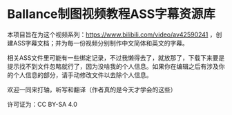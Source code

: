 # Ballance制图视频教程ASS字幕资源库

本项目旨在为这个视频系列：https://www.bilibili.com/video/av42590241 ，创建ASS字幕文档；并为每一份视频分别制作中文简体和英文的字幕。

相关ASS文件里可能有一些绑定记录，不过我懒得去了，就放那了，下载下来要是提示找不到文件忽略就行了，因为没啥我的个人信息。如果你在编辑之后有涉及你的个人信息的部分，请手动修改文件以去除个人信息。

欢迎一同来打轴，听写和翻译（作者真的是今天才学会的这些）

许可证为：CC BY-SA 4.0

